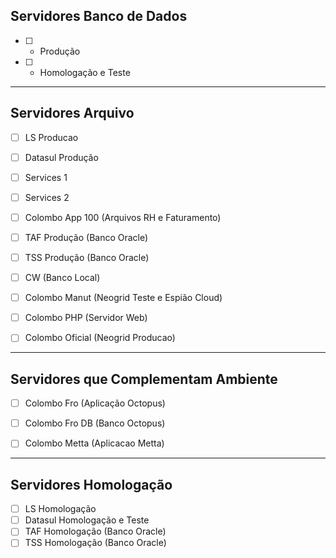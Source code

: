 ## Servidores Banco de Dados

- [ ] - Produção
- [ ] - Homologação e Teste


***


## Servidores Arquivo

- [ ] LS Producao
- [ ] Datasul Produção
- [ ] Services 1
- [ ] Services 2
- [ ] Colombo App 100 (Arquivos RH e Faturamento)
- [ ] TAF Produção (Banco Oracle)
- [ ] TSS Produção (Banco Oracle)
- [ ] CW (Banco Local)
- [ ] Colombo Manut (Neogrid Teste e Espião Cloud)
- [ ] Colombo PHP (Servidor Web)
- [ ] Colombo Oficial (Neogrid Producao)


***


## Servidores que Complementam Ambiente

- [ ]  Colombo Fro    (Aplicação Octopus)
- [ ]  Colombo Fro DB (Banco Octopus)
- [ ]  Colombo Metta  (Aplicacao Metta)


***


## Servidores Homologação
- [ ] LS Homologação
- [ ] Datasul Homologação e Teste
- [ ] TAF Homologação (Banco Oracle)
- [ ] TSS Homologação (Banco Oracle)
